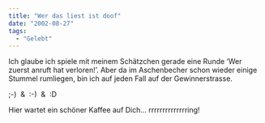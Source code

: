 ```yaml
---
title: "Wer das liest ist doof"
date: "2002-08-27"
tags:
  - "Gelebt"
---
```


Ich glaube ich spiele mit meinem Schätzchen gerade eine Runde ‘Wer zuerst anruft hat verloren!’. Aber da im Aschenbecher schon wieder einige Stummel rumliegen, bin ich auf jeden Fall auf der Gewinnerstrasse.

;-)  &  :-)  &  :D

Hier wartet ein schöner Kaffee auf Dich… rrrrrrrrrrrrrring!
